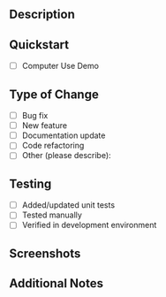 ## Description
<!-- Describe the changes you've made -->

## Quickstart
- [ ] Computer Use Demo

## Type of Change
- [ ] Bug fix
- [ ] New feature
- [ ] Documentation update
- [ ] Code refactoring
- [ ] Other (please describe):

## Testing
<!-- Describe the testing you've done -->
- [ ] Added/updated unit tests
- [ ] Tested manually
- [ ] Verified in development environment

## Screenshots
<!-- If applicable, add screenshots to help explain your changes -->

## Additional Notes
<!-- Add any additional context or notes about the changes -->